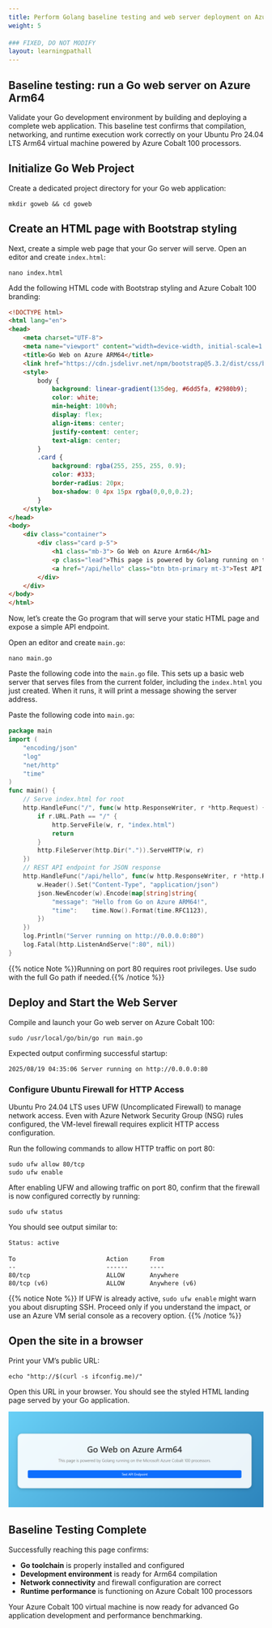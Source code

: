 ```yaml
---
title: Perform Golang baseline testing and web server deployment on Azure Cobalt 100 
weight: 5

### FIXED, DO NOT MODIFY
layout: learningpathall
---
```


## Baseline testing: run a Go web server on Azure Arm64

Validate your Go development environment by building and deploying a complete web application. This baseline test confirms that compilation, networking, and runtime execution work correctly on your Ubuntu Pro 24.04 LTS Arm64 virtual machine powered by Azure Cobalt 100 processors.

## Initialize Go Web Project

Create a dedicated project directory for your Go web application:

```console
mkdir goweb && cd goweb
```

## Create an HTML page with Bootstrap styling

Next, create a simple web page that your Go server will serve. Open an editor and create `index.html`:
```console
nano index.html
```

Add the following HTML code with Bootstrap styling and Azure Cobalt 100 branding:

```html
<!DOCTYPE html>
<html lang="en">
<head>
    <meta charset="UTF-8">
    <meta name="viewport" content="width=device-width, initial-scale=1.0">
    <title>Go Web on Azure ARM64</title>
    <link href="https://cdn.jsdelivr.net/npm/bootstrap@5.3.2/dist/css/bootstrap.min.css" rel="stylesheet">
    <style>
        body {
            background: linear-gradient(135deg, #6dd5fa, #2980b9);
            color: white;
            min-height: 100vh;
            display: flex;
            align-items: center;
            justify-content: center;
            text-align: center;
        }
        .card {
            background: rgba(255, 255, 255, 0.9);
            color: #333;
            border-radius: 20px;
            box-shadow: 0 4px 15px rgba(0,0,0,0.2);
        }
    </style>
</head>
<body>
    <div class="container">
        <div class="card p-5">
            <h1 class="mb-3"> Go Web on Azure Arm64</h1>
            <p class="lead">This page is powered by Golang running on the Microsoft Azure Cobalt 100 processors.</p>
            <a href="/api/hello" class="btn btn-primary mt-3">Test API Endpoint</a>
        </div>
    </div>
</body>
</html>
```

Now, let’s create the Go program that will serve your static HTML page and expose a simple API endpoint.

Open an editor and create `main.go`:
```console
nano main.go
```
Paste the following code into the `main.go` file. This sets up a basic web server that serves files from the current folder, including the `index.html` you just created. When it runs, it will print a message showing the server address.

Paste the following code into `main.go`:
```go
package main
import (
    "encoding/json"
    "log"
    "net/http"
    "time"
)
func main() {
    // Serve index.html for root
    http.HandleFunc("/", func(w http.ResponseWriter, r *http.Request) {
        if r.URL.Path == "/" {
            http.ServeFile(w, r, "index.html")
            return
        }
        http.FileServer(http.Dir(".")).ServeHTTP(w, r)
    })
    // REST API endpoint for JSON response
    http.HandleFunc("/api/hello", func(w http.ResponseWriter, r *http.Request) {
        w.Header().Set("Content-Type", "application/json")
        json.NewEncoder(w).Encode(map[string]string{
            "message": "Hello from Go on Azure ARM64!",
            "time":    time.Now().Format(time.RFC1123),
        })
    })
    log.Println("Server running on http://0.0.0.0:80")
    log.Fatal(http.ListenAndServe(":80", nil))
}
```
{{% notice Note %}}Running on port 80 requires root privileges. Use sudo with the full Go path if needed.{{% /notice %}}

## Deploy and Start the Web Server

Compile and launch your Go web server on Azure Cobalt 100:

```console
sudo /usr/local/go/bin/go run main.go
```

Expected output confirming successful startup:
```output
2025/08/19 04:35:06 Server running on http://0.0.0.0:80
```

### Configure Ubuntu Firewall for HTTP Access

Ubuntu Pro 24.04 LTS uses UFW (Uncomplicated Firewall) to manage network access. Even with Azure Network Security Group (NSG) rules configured, the VM-level firewall requires explicit HTTP access configuration.

Run the following commands to allow HTTP traffic on port 80:

```console
sudo ufw allow 80/tcp
sudo ufw enable
```
After enabling UFW and allowing traffic on port 80, confirm that the firewall is now configured correctly by running:

```console
sudo ufw status
```
You should see output similar to: 
```output
Status: active

To                         Action      From
--                         ------      ----
80/tcp                     ALLOW       Anywhere
80/tcp (v6)                ALLOW       Anywhere (v6)
```

{{% notice Note %}}
If UFW is already active, `sudo ufw enable` might warn you about disrupting SSH. Proceed only if you understand the impact, or use an Azure VM serial console as a recovery option.
{{% /notice %}}

## Open the site in a browser

Print your VM’s public URL:
```console
echo "http://$(curl -s ifconfig.me)/"
```

Open this URL in your browser. You should see the styled HTML landing page served by your Go application.

![Go web server running on Azure Cobalt 100 Arm64 alt-text#center](images/go-web.png "Go web server running on Azure Cobalt 100 Arm64")

## Baseline Testing Complete

Successfully reaching this page confirms:
- **Go toolchain** is properly installed and configured
- **Development environment** is ready for Arm64 compilation
- **Network connectivity** and firewall configuration are correct
- **Runtime performance** is functioning on Azure Cobalt 100 processors

Your Azure Cobalt 100 virtual machine is now ready for advanced Go application development and performance benchmarking.
